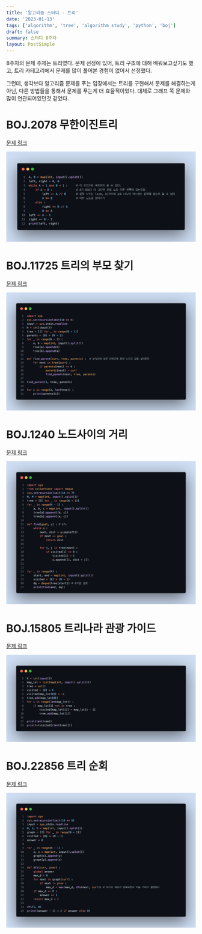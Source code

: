 ```yaml
---
title: '알고리즘 스터디 - 트리'
date: '2023-01-13'
tags: ['algorithm', 'tree', 'algorithm study', 'python', 'boj']
draft: false
summary: 스터디 8주차
layout: PostSimple
---
```


8주차의 문제 주제는 트리였다. 문제 선정에 있어, 트리 구조에 대해 배워보고싶기도 했고, 트리 카테고리에서 문제를 많이 풀어본 경험이 없어서 선정했다.

그런데, 생각보다 알고리즘 문제를 푸는 입장에서는 트리를 구현해서 문제를 해결하는게 아닌, 다른 방법들을 통해서 문제를 푸는게 더 효율적이었다. 대체로 그래프 쪽 문제와 많이 연관되어있던것 같았다.

# BOJ.2078 무한이진트리

[문제 링크](https://www.acmicpc.net/problem/2078)

![Alt text](https://github.com/chanwoong1/chanwoong1.github.io/blob/main/public/static/images/blog_posts/algorithm_study/week-08/00.png?raw=true)

# BOJ.11725 트리의 부모 찾기

[문제 링크](https://www.acmicpc.net/problem/11725)

![Alt text](https://github.com/chanwoong1/chanwoong1.github.io/blob/main/public/static/images/blog_posts/algorithm_study/week-08/01.png?raw=true)

# BOJ.1240 노드사이의 거리

[문제 링크](https://www.acmicpc.net/problem/1240)

![Alt text](https://github.com/chanwoong1/chanwoong1.github.io/blob/main/public/static/images/blog_posts/algorithm_study/week-08/02.png?raw=true)

# BOJ.15805 트리나라 관광 가이드

[문제 링크](https://www.acmicpc.net/problem/15805)

![Alt text](https://github.com/chanwoong1/chanwoong1.github.io/blob/main/public/static/images/blog_posts/algorithm_study/week-08/03.png?raw=true)

# BOJ.22856 트리 순회

[문제 링크](https://www.acmicpc.net/problem/22856)

![Alt text](https://github.com/chanwoong1/chanwoong1.github.io/blob/main/public/static/images/blog_posts/algorithm_study/week-08/04.png?raw=true)
